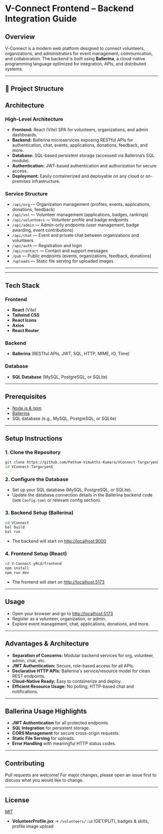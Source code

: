 # V-Connect Frontend – Backend Integration Guide

## Overview

V-Connect is a modern web platform designed to connect volunteers, organizations, and administrators for event management, communication, and collaboration. The backend is built using **Ballerina**, a cloud-native programming language optimized for integration, APIs, and distributed systems.

---

## 📂 Project Structure  

## Architecture

### High-Level Architecture

- **Frontend:** React (Vite) SPA for volunteers, organizations, and admin dashboards.
- **Backend:** Ballerina microservices exposing RESTful APIs for authentication, chat, events, applications, donations, feedback, and more.
- **Database:** SQL-based persistent storage (accessed via Ballerina’s SQL module).
- **Authentication:** JWT-based authentication and authorization for secure access.
- **Deployment:** Easily containerized and deployable on any cloud or on-premises infrastructure.

### Service Structure

- `/api/org` — Organization management (profiles, events, applications, donations, feedback)
- `/api/vol` — Volunteer management (applications, badges, rankings)
- `/api/volunteers` — Volunteer profile and badge endpoints
- `/api/admin` — Admin-only endpoints (user management, badge awarding, event contributions)
- `/api/chat` — Event and private chat between organizations and volunteers
- `/api/auth` — Registration and login
- `/api/contact` — Contact and support messages
- `/pub` — Public endpoints (events, organizations, feedback, donations)
- `/uploads` — Static file serving for uploaded images

---


---

## Tech Stack

### Frontend
- **React** (Vite)
- **Tailwind CSS**
- **React Icons**
- **Axios**
- **React Router**

### Backend
- **Ballerina** (RESTful APIs, JWT, SQL, HTTP, MIME, IO, Time)

### Database
- **SQL Database** (MySQL, PostgreSQL, or SQLite)

---

## Prerequisites

- [Node.js & npm](https://nodejs.org/)
- [Ballerina](https://ballerina.io/downloads/)
- SQL database (e.g., MySQL, PostgreSQL, or SQLite)

---

## Setup Instructions

### 1. Clone the Repository
```sh
git clone https://github.com/Pathum-Vimukthi-Kumara/VConnect-TargaryenX.git
cd VConnect-TargaryenX
```

### 2. Configure the Database
- Set up your SQL database (MySQL, PostgreSQL, or SQLite).
- Update the database connection details in the Ballerina backend code (see `Config.toml` or relevant config section).

### 3. Backend Setup (Ballerina)
```sh
cd VConnect
bal build
bal run
```
- The backend will start on [http://localhost:9000](http://localhost:9000)

### 4. Frontend Setup (React)
```sh
cd V-Connect-yRcd/frontend
npm install
npm run dev
```
- The frontend will start on [http://localhost:5173](http://localhost:5173)

---

## Usage
- Open your browser and go to [http://localhost:5173](http://localhost:5173)
- Register as a volunteer, organization, or admin.
- Explore event management, chat, applications, donations, and more.

---

## Advantages & Architecture
- **Separation of Concerns:** Modular backend services for org, volunteer, admin, chat, etc.
- **JWT Authentication:** Secure, role-based access for all APIs.
- **Declarative HTTP APIs:** Ballerina's service/resource model for clean REST endpoints.
- **Cloud-Native Ready:** Easy to containerize and deploy.
- **Efficient Resource Usage:** No polling; HTTP-based chat and notifications.

---

## Ballerina Usage Highlights
- **JWT Authentication** for all protected endpoints.
- **SQL Integration** for persistent storage.
- **CORS Management** for secure cross-origin requests.
- **Static File Serving** for uploads.
- **Error Handling** with meaningful HTTP status codes.

---

## Contributing
Pull requests are welcome! For major changes, please open an issue first to discuss what you would like to change.

---

## License
[MIT](LICENSE)
- **VolunteerProfile.jsx** → `/volunteers/:id` (GET/PUT), badges & skills, profile image upload  
